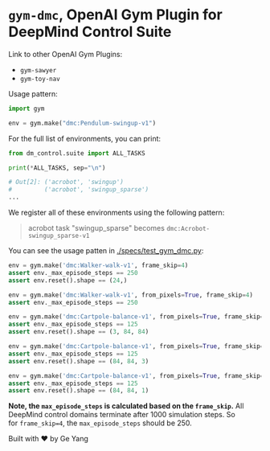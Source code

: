 # `gym-dmc`, OpenAI Gym Plugin for DeepMind Control Suite

Link to other OpenAI Gym Plugins:

- `gym-sawyer`
- `gym-toy-nav`

Usage pattern:
```python
import gym

env = gym.make("dmc:Pendulum-swingup-v1")
```

For the full list of environments, you can print:
```python
from dm_control.suite import ALL_TASKS

print(*ALL_TASKS, sep="\n")

# Out[2]: ('acrobot', 'swingup')
#         ('acrobot', 'swingup_sparse')
...
```
We register all of these environments using the following
pattern:

> acrobot task "swingup_sparse" becomes `dmc:Acrobot-swingup_sparse-v1`

You can see the usage patten in [./specs/test_gym_dmc.py](./specs/test_gym_dmc.py):

```python
env = gym.make('dmc:Walker-walk-v1', frame_skip=4)
assert env._max_episode_steps == 250
assert env.reset().shape == (24,)

env = gym.make('dmc:Walker-walk-v1', from_pixels=True, frame_skip=4)
assert env._max_episode_steps == 250

env = gym.make('dmc:Cartpole-balance-v1', from_pixels=True, frame_skip=8)
assert env._max_episode_steps == 125
assert env.reset().shape == (3, 84, 84)

env = gym.make('dmc:Cartpole-balance-v1', from_pixels=True, frame_skip=8, channels_first=False)
assert env._max_episode_steps == 125
assert env.reset().shape == (84, 84, 3)

env = gym.make('dmc:Cartpole-balance-v1', from_pixels=True, frame_skip=8, channels_first=False, gray_scale=True)
assert env._max_episode_steps == 125
assert env.reset().shape == (84, 84, 1)
```

**Note, the `max_episode_steps` is calculated based on the `frame_skip`.** All DeepMind control domains terminate after 1000 simulation steps. So for `frame_skip=4`, the `max_episode_steps` should be 250.

Built with :heart: by Ge Yang
